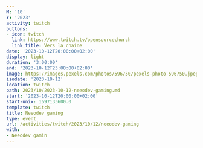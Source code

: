 ```yaml
---
M: '10'
Y: '2023'
activity: twitch
buttons:
- icon: twitch
  link: https://www.twitch.tv/opensourcechurch
  link_title: Vers la chaine
date: '2023-10-12T20:00:00+02:00'
display: light
duration: '3:00:00'
end: '2023-10-12T23:00:00+02:00'
image: https://images.pexels.com/photos/596750/pexels-photo-596750.jpeg
isodate: '2023-10-12'
location: twitch
path: 2023/10/2023-10-12-neeodev-gaming.md
start: '2023-10-12T20:00:00+02:00'
start-unix: 1697133600.0
template: twitch
title: Neeodev gaming
type: event
url: /activities/twitch/2023/10/12/neeodev-gaming
with:
- Neeodev gamin
---
```

